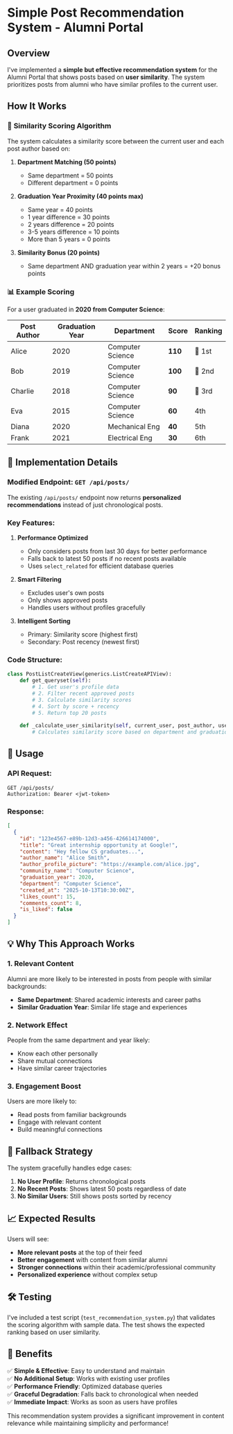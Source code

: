 # Simple Post Recommendation System - Alumni Portal

## Overview

I've implemented a **simple but effective recommendation system** for the Alumni Portal that shows posts based on **user similarity**. The system prioritizes posts from alumni who have similar profiles to the current user.

## How It Works

### 🎯 **Similarity Scoring Algorithm**

The system calculates a similarity score between the current user and each post author based on:

1. **Department Matching (50 points)**
   - Same department = 50 points
   - Different department = 0 points

2. **Graduation Year Proximity (40 points max)**
   - Same year = 40 points
   - 1 year difference = 30 points  
   - 2 years difference = 20 points
   - 3-5 years difference = 10 points
   - More than 5 years = 0 points

3. **Similarity Bonus (20 points)**
   - Same department AND graduation year within 2 years = +20 bonus points

### 📊 **Example Scoring**

For a user graduated in **2020 from Computer Science**:

| Post Author | Graduation Year | Department | Score | Ranking |
|-------------|----------------|------------|-------|---------|
| Alice | 2020 | Computer Science | **110** | 🥇 1st |
| Bob | 2019 | Computer Science | **100** | 🥈 2nd |  
| Charlie | 2018 | Computer Science | **90** | 🥉 3rd |
| Eva | 2015 | Computer Science | **60** | 4th |
| Diana | 2020 | Mechanical Eng | **40** | 5th |
| Frank | 2021 | Electrical Eng | **30** | 6th |

## 🔧 **Implementation Details**

### Modified Endpoint: `GET /api/posts/`

The existing `/api/posts/` endpoint now returns **personalized recommendations** instead of just chronological posts.

### Key Features:

1. **Performance Optimized**
   - Only considers posts from last 30 days for better performance
   - Falls back to latest 50 posts if no recent posts available
   - Uses `select_related` for efficient database queries

2. **Smart Filtering**
   - Excludes user's own posts
   - Only shows approved posts
   - Handles users without profiles gracefully

3. **Intelligent Sorting**
   - Primary: Similarity score (highest first)
   - Secondary: Post recency (newest first)

### Code Structure:

```python
class PostListCreateView(generics.ListCreateAPIView):
    def get_queryset(self):
        # 1. Get user's profile data
        # 2. Filter recent approved posts
        # 3. Calculate similarity scores
        # 4. Sort by score + recency
        # 5. Return top 20 posts
        
    def _calculate_user_similarity(self, current_user, post_author, user_graduation_year, user_department):
        # Calculates similarity score based on department and graduation year
```

## 🚀 **Usage**

### API Request:
```http
GET /api/posts/
Authorization: Bearer <jwt-token>
```

### Response:
```json
[
  {
    "id": "123e4567-e89b-12d3-a456-426614174000",
    "title": "Great internship opportunity at Google!",
    "content": "Hey fellow CS graduates...",
    "author_name": "Alice Smith",
    "author_profile_picture": "https://example.com/alice.jpg", 
    "community_name": "Computer Science",
    "graduation_year": 2020,
    "department": "Computer Science",
    "created_at": "2025-10-13T10:30:00Z",
    "likes_count": 15,
    "comments_count": 8,
    "is_liked": false
  }
]
```

## 💡 **Why This Approach Works**

### 1. **Relevant Content**
Alumni are more likely to be interested in posts from people with similar backgrounds:
- **Same Department**: Shared academic interests and career paths
- **Similar Graduation Year**: Similar life stage and experiences

### 2. **Network Effect** 
People from the same department and year likely:
- Know each other personally
- Share mutual connections
- Have similar career trajectories

### 3. **Engagement Boost**
Users are more likely to:
- Read posts from familiar backgrounds
- Engage with relevant content
- Build meaningful connections

## 🔄 **Fallback Strategy**

The system gracefully handles edge cases:

1. **No User Profile**: Returns chronological posts
2. **No Recent Posts**: Shows latest 50 posts regardless of date
3. **No Similar Users**: Still shows posts sorted by recency

## 📈 **Expected Results**

Users will see:
- **More relevant posts** at the top of their feed
- **Better engagement** with content from similar alumni
- **Stronger connections** within their academic/professional community
- **Personalized experience** without complex setup

## 🛠 **Testing**

I've included a test script (`test_recommendation_system.py`) that validates the scoring algorithm with sample data. The test shows the expected ranking based on user similarity.

## 🎯 **Benefits**

✅ **Simple & Effective**: Easy to understand and maintain  
✅ **No Additional Setup**: Works with existing user profiles  
✅ **Performance Friendly**: Optimized database queries  
✅ **Graceful Degradation**: Falls back to chronological when needed  
✅ **Immediate Impact**: Works as soon as users have profiles  

This recommendation system provides a significant improvement in content relevance while maintaining simplicity and performance!